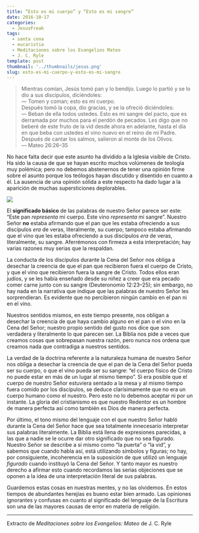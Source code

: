 ```yaml
---
title: “Esto es mi cuerpo” y “Esto es mi sangre”
date: 2016-10-17
categories:
  - JesusFreak
tags:
  - santa cena
  - eucaristia
  - Meditaciones sobre los Evangelios Mateo
  - J. C. Ryle
template: post
thumbnail: '../thumbnails/jesus.png'
slug: esto-es-mi-cuerpo-y-esto-es-mi-sangre
---
```


> Mientras comían, Jesús tomó pan y lo bendijo. Luego lo partió y se lo dio a sus discípulos, diciéndoles: <br>
> — Tomen y coman; esto es mi cuerpo.<br>
> Después tomó la copa, dio gracias, y se la ofreció diciéndoles:<br>
> — Beban de ella todos ustedes. Esto es mi sangre del pacto, que es derramada por muchos para el perdón de pecados. Les digo que no beberé de este fruto de la vid desde ahora en adelante, hasta el día en que beba con ustedes el vino nuevo en el reino de mi Padre.<br>
> Después de cantar los salmos, salieron al monte de los Olivos.<br>
> — Mateo 26:26–35

No hace falta decir que este asunto ha dividido a la Iglesia visible de Cristo. Ha sido la causa de que se hayan escrito muchos volúmenes de teología muy polémica; pero no debemos abstenernos de tener una opinión firme sobre el asunto porque los teólogos hayan discutido y disentido en cuanto a él. La ausencia de una opinión sólida a este respecto ha dado lugar a la aparición de muchas supersticiones deplorables.

![](https://cdn-images-1.medium.com/max/600/1*KqP7LGptC9PDpaNNzcATuA.png)

El **significado básico** de las palabras de nuestro Señor parece ser este: “Este pan *representa* mi cuerpo. Este vino *representa* mi sangre”. Nuestro Señor **no** estaba afirmando que el pan que les estaba ofreciendo a sus discípulos *era* de veras, literalmente, su cuerpo; tampoco estaba afirmando que el vino que les estaba ofreciendo a sus discípulos *era* de veras, literalmente, su sangre. Aferrémonos con firmeza a esta interpretación; hay varias razones muy serias que la respaldan.

La conducta de los discípulos durante la Cena del Señor nos obliga a desechar la creencia de que el pan que recibieron fuera el cuerpo de Cristo, y que el vino que recibieron fuera la sangre de Cristo. Todos ellos eran judíos, y se les había enseñado desde su niñez a creer que era pecado comer carne junto con su sangre (Deuteronomio 12:23–25); sin embargo, no hay nada en la narrativa que indique que las palabras de nuestro Señor les sorprendieran. Es evidente que no percibieron ningún cambio en el pan ni en el vino.

Nuestros sentidos mismos, en este tiempo presente, nos obligan a desechar la creencia de que haya cambio alguno en el pan o el vino en la Cena del Señor; nuestro propio sentido del gusto nos dice que son verdadera y literalmente lo que parecen ser. La Biblia nos pide a veces que creamos cosas que sobrepasan nuestra razón, pero nunca nos ordena que creamos nada que contradiga a nuestros sentidos.

La verdad de la doctrina referente a la naturaleza humana de nuestro Señor nos obliga a desechar la creencia de que el pan de la Cena del Señor pueda ser su cuerpo, o que el vino pueda ser su sangre: “el cuerpo físico de Cristo no puede estar en más de un lugar al mismo tiempo”. Si era posible que el cuerpo de nuestro Señor estuviera sentado a la mesa y al mismo tiempo fuera comido por los discípulos, se deduce clarísimamente que no era un cuerpo humano como el nuestro. Pero esto no lo debemos aceptar ni por un instante. La gloria del cristianismo es que nuestro Redentor es un hombre de manera perfecta así como también es Dios de manera perfecta.

Por último, el tono mismo del lenguaje con el que nuestro Señor habló durante la Cena del Señor hace que sea totalmente innecesario interpretar sus palabras literalmente. La Biblia está llena de expresiones parecidas, a las que a nadie se le ocurre dar otro significado que no sea figurado. Nuestro Señor se describe a sí mismo como “la puerta” o “la vid”, y sabemos que cuando habla así, está utilizando símbolos y figuras; no hay, por consiguiente, incoherencia en la suposición de que utilizó un lenguaje *figurado* cuando instituyó la Cena del Señor. Y tanto mayor es nuestro derecho a afirmar esto cuando recordamos las serias objeciones que se oponen a la idea de una interpretación literal de sus palabras.

Guardemos estas cosas en nuestras mentes, y no las olvidemos. En estos tiempos de abundantes herejías es bueno estar bien armado. Las opiniones ignorantes y confusas en cuanto al significado del lenguaje de la Escritura son una de las mayores causas de error en materia de religión.

* * *

Extracto de *Meditaciones sobre los Evangelios: Mateo* de J. C. Ryle
